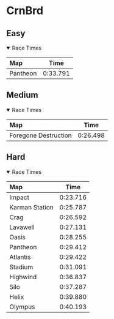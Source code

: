 # CrnBrd
## Easy
<details open>
<summary>Race Times</summary>

| Map      | Time  |
| :------------- | :-----: |
| Pantheon              | 0:33.791 |

</details>

## Medium
<details open>
<summary>Race Times</summary>

| Map      | Time  |
| :------------- | :-----: |
| Foregone Destruction              | 0:26.498 |

</details>

## Hard
<details open>
<summary>Race Times</summary>

| Map      | Time  |
| :------------- | :-----: |
| Impact              | 0:23.716 |
| Karman Station              | 0:25.787 |
| Crag              | 0:26.592 |
| Lavawell              | 0:27.131 |
| Oasis              | 0:28.255 |
| Pantheon              | 0:29.412 |
| Atlantis              | 0:29.422 |
| Stadium              | 0:31.091 |
| Highwind              | 0:36.837 |
| Silo              | 0:37.287 |
| Helix              | 0:39.880 |
| Olympus              | 0:40.193 |

</details>
